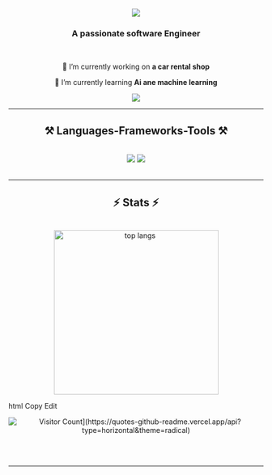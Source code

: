 
<h1 align="center">
    <img src="https://readme-typing-svg.herokuapp.com/?font=Righteous&size=35&center=true&vCenter=true&width=500&height=70&duration=4000&lines=Hi+There!+👋;+I'm+Abdo!;" />
</h1>

<h3 align="center">A passionate software Engineer</h3>

<br/>

<div align="center">
 
 🔭 I’m currently working on **a  car rental shop**
 
 🌱 I’m currently learning **Ai ane machine learning**


 </div>
 
<div align="center"> 
  <a href="mailto:abdomostafa751761c@gmail.com">
    <img src="https://img.shields.io/badge/Gmail-333333?style=for-the-badge&logo=gmail&logoColor=red" />
  </a>
</div>

 <hr/>
 
<h2 align="center">⚒️ Languages-Frameworks-Tools ⚒️</h2>
<br/>
<div align="center">
    <img src="https://skillicons.dev/icons?i=html,css,vscode,github,tailwind,git,r,mongodb" />
    <img src="https://skillicons.dev/icons?i=python,javascript,typescript,c++,java,mysql" /><br>
</div>

<br/>
<hr/>




<h2 align="center">⚡ Stats ⚡</h2>
<br>
<div align=center>
  <img width=325 align="center" src="https://github-readme-stats.vercel.app/api/top-langs/?username=ABDO-M7&theme=radical&hide_border=false&include_all_commits=true&count_private=true&layout=compact" alt="top langs" />
  <br/>
  
</div>

html
Copy
Edit
<div align="center">
  <img src="[https://visitcount.itsvg.in/api?id=ABDO-M7&icon=0&color=4" alt="Visitor Count](https://quotes-github-readme.vercel.app/api?type=horizontal&theme=radical)" />
</div>

<br/><br/>

<hr/>

<br/>



<br/>
